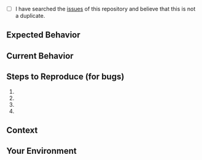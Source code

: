<!--- Provide a general summary of the issue in the Title above ☝️ -->

<!--
    Thank you very much for contributing to this project by creating an issue! ❤️
    To avoid duplicate issues we ask you to check off the following list.
-->

<!-- Checked checkbox should look like this: [x] -->

- [ ] I have searched the [issues](https://github.com/latt-dev/latt-cms/issues) of this repository and believe that this is not a duplicate.

## Expected Behavior

<!---
    If you're describing a bug, tell us what should happen.
    If you're suggesting a change/improvement, tell us how it should work.
-->

## Current Behavior

<!---
    If describing a bug, tell us what happens instead of the expected behavior.
    If suggesting a change/improvement, explain the difference from current behavior.
-->

## Steps to Reproduce (for bugs)

1.
2.
3.
4.

## Context

<!--- 
    How has this issue affected you? What are you trying to accomplish? 
    Providing context helps us come up with a solution that is most useful in the real world.
-->

## Your Environment

<!--- Include as many relevant details about the environment with which you experienced the bug. -->
